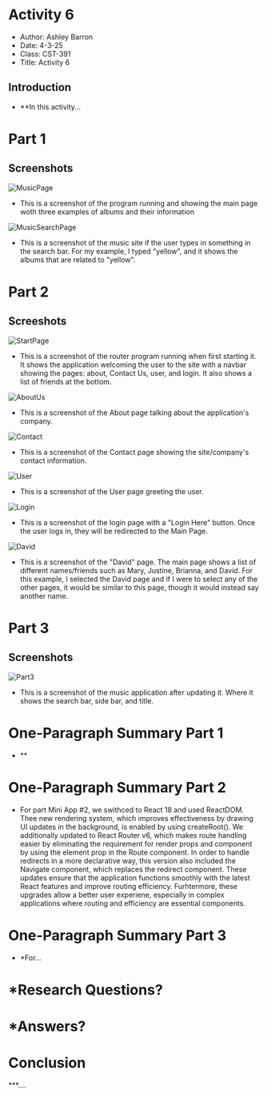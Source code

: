 # Activity 6
- Author: Ashley Barron
- Date: 4-3-25
- Class: CST-391
- Title: Activity 6

## Introduction
- **In this activity...



# Part 1
## Screenshots
![MusicPage](music.png)
- This is a screenshot of the program running and showing the main page woth three examples of albums and their information

![MusicSearchPage](musicSearch.png)
- This is a screenshot of the music site if the user types in something in the search bar. For my example, I typed "yellow", and it shows the albums that are related to "yellow".


# Part 2
## Screeshots
![StartPage](startPage.png)
- This is a screenshot of the router program running when first starting it. It shows the application welcoming the user to the site with a navbar showing the pages: about, Contact Us, user, and login. It also shows a list of friends at the bottom. 

![AboutUs](aboutUs.png)
- This is a screenshot of the About page talking about the application's company. 

![Contact](contact.png)
- This is a screenshot of the Contact page showing the site/company's contact information. 

![User](user.png)
- This is a screenshot of the User page greeting the user. 

![Login](login.png)
- This is a screenshot of the login page with a "Login Here" button. Once the user logs in, they will be redirected to the Main Page. 

![David](david.png)
- This is a screenshot of the "David" page. The main page shows a list of different names/friends such as Mary, Justine, Brianna, and David. For this example, I selected the David page and if I were to select any of the other pages, it would be similar to this page, though it would instead say another name. 

# Part 3 
## Screenshots
![Part3](part3.png)
- This is a screenshot of the music application after updating it. Where it shows the search bar, side bar, and title. 


# One-Paragraph Summary Part 1
- **

# One-Paragraph Summary Part 2
- For part Mini App #2, we swithced to React 18 and used ReactDOM. Thee new rendering system, which improves effectiveness by drawing UI updates in the background, is enabled by using createRoot(). We additionally updated to React Router v6, which makes route handling easier by eliminating the requirement for render props and component by using the element prop in the Route component. In order to handle redirects in a more declarative way, this version also included the Navigate component, which replaces the redirect component. These updates ensure that the application functions smoothly with the latest React features and improve routing efficiency. Furhtermore, these upgrades allow a better user experiene, especially in complex applications where routing and efficiency are essential components. 

# One-Paragraph Summary Part 3
- *For... 

# *Research Questions?

# *Answers?


# Conclusion
***....